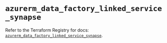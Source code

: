 # `azurerm_data_factory_linked_service_synapse`

Refer to the Terraform Registry for docs: [`azurerm_data_factory_linked_service_synapse`](https://registry.terraform.io/providers/hashicorp/azurerm/3.109.0/docs/resources/data_factory_linked_service_synapse).
